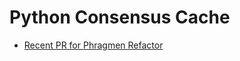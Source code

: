 # Python Consensus Cache

* [Recent PR for Phragmen Refactor](https://github.com/w3f/consensus/commit/982a33047fcfb934816e83605adcd0ee380689fd)